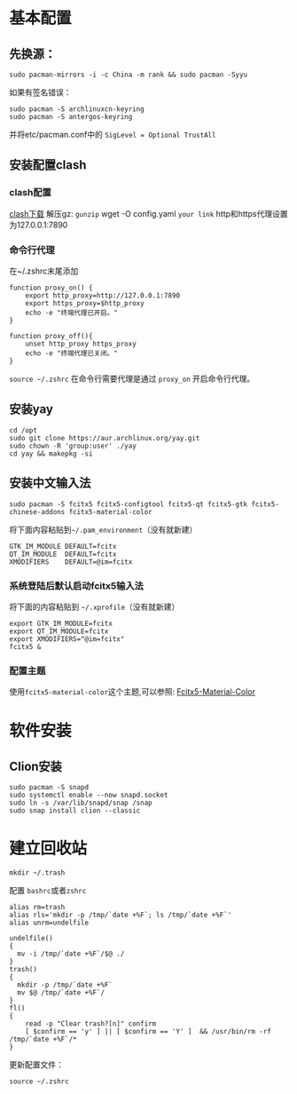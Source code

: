 # 基本配置
## 先换源：
```shell
sudo pacman-mirrors -i -c China -m rank && sudo pacman -Syyu
```

如果有签名错误：
```shell
sudo pacman -S archlinuxcn-keyring
sudo pacman -S antergos-keyring
```

并将etc/pacman.conf中的 `SigLevel = Optional TrustAll`

## 安装配置clash
### clash配置 
[clash下载](https://github.com/Dreamacro/clash/releases)
解压gz: `gunzip`
wget -O config.yaml `your link`
http和https代理设置为127.0.0.1:7890

### 命令行代理
在~/.zshrc末尾添加
```shell
function proxy_on() {
    export http_proxy=http://127.0.0.1:7890
    export https_proxy=$http_proxy
    echo -e "终端代理已开启。"
}

function proxy_off(){
    unset http_proxy https_proxy
    echo -e "终端代理已关闭。"
}
```

`source ~/.zshrc`
在命令行需要代理是通过 `proxy_on` 开启命令行代理。

## 安装yay
```shell
cd /opt
sudo git clone https://aur.archlinux.org/yay.git
sudo chown -R 'group:user' ./yay
cd yay && makepkg -si
```

## 安装中文输入法
```shell
sudo pacman -S fcitx5 fcitx5-configtool fcitx5-qt fcitx5-gtk fcitx5-chinese-addons fcitx5-material-color
```
将下面内容粘贴到`~/.pam_environment`（没有就新建）
```
GTK_IM_MODULE DEFAULT=fcitx
QT_IM_MODULE  DEFAULT=fcitx
XMODIFIERS    DEFAULT=@im=fcitx
```

### 系统登陆后默认启动fcitx5输入法
将下面的内容粘贴到 `~/.xprofile`（没有就新建）
```
export GTK_IM_MODULE=fcitx
export QT_IM_MODULE=fcitx
export XMODIFIERS="@im=fcitx"
fcitx5 &
```

### 配置主题
使用`fcitx5-material-color`这个主题,可以参照: [Fcitx5-Material-Color](https://github.com/hosxy/Fcitx5-Material-Color)

# 软件安装
## Clion安装
```shell
sudo pacman -S snapd
sudo systemctl enable --now snapd.socket
sudo ln -s /var/lib/snapd/snap /snap
sudo snap install clion --classic
```

# 建立回收站
```shell
mkdir ~/.trash
```
配置 `bashrc`或者`zshrc`
```shell
alias rm=trash
alias rls='mkdir -p /tmp/`date +%F`; ls /tmp/`date +%F`'
alias unrm=undelfile

undelfile()  
{
  mv -i /tmp/`date +%F`/$@ ./
}
trash()  
{
  mkdir -p /tmp/`date +%F`
  mv $@ /tmp/`date +%F`/
}
fl()  
{
    read -p "Clear trash?[n]" confirm
    [ $confirm == 'y' ] || [ $confirm == 'Y' ]  && /usr/bin/rm -rf /tmp/`date +%F`/*
}
```

更新配置文件：
```shell
source ~/.zshrc
```

